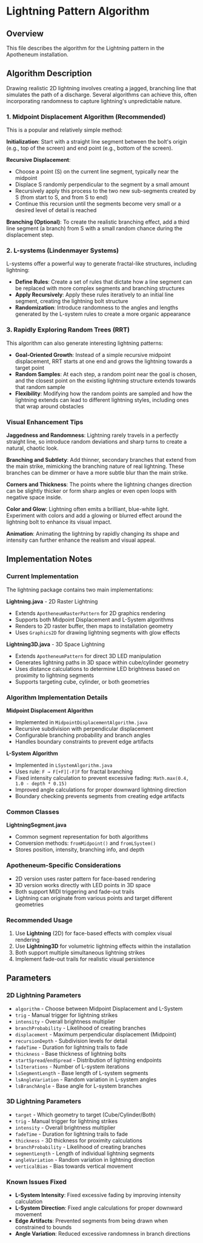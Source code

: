 # Lightning Pattern Algorithm

## Overview
This file describes the algorithm for the Lightning pattern in the Apotheneum installation.

## Algorithm Description

Drawing realistic 2D lightning involves creating a jagged, branching line that simulates the path of a discharge. Several algorithms can achieve this, often incorporating randomness to capture lightning's unpredictable nature.

### 1. Midpoint Displacement Algorithm (Recommended)
This is a popular and relatively simple method:

**Initialization**: Start with a straight line segment between the bolt's origin (e.g., top of the screen) and end point (e.g., bottom of the screen).

**Recursive Displacement**:
- Choose a point (S) on the current line segment, typically near the midpoint
- Displace S randomly perpendicular to the segment by a small amount
- Recursively apply this process to the two new sub-segments created by S (from start to S, and from S to end)
- Continue this recursion until the segments become very small or a desired level of detail is reached

**Branching (Optional)**: To create the realistic branching effect, add a third line segment (a branch) from S with a small random chance during the displacement step.

### 2. L-systems (Lindenmayer Systems)
L-systems offer a powerful way to generate fractal-like structures, including lightning:

- **Define Rules**: Create a set of rules that dictate how a line segment can be replaced with more complex segments and branching structures
- **Apply Recursively**: Apply these rules iteratively to an initial line segment, creating the lightning bolt structure
- **Randomization**: Introduce randomness to the angles and lengths generated by the L-system rules to create a more organic appearance

### 3. Rapidly Exploring Random Trees (RRT)
This algorithm can also generate interesting lightning patterns:

- **Goal-Oriented Growth**: Instead of a simple recursive midpoint displacement, RRT starts at one end and grows the lightning towards a target point
- **Random Samples**: At each step, a random point near the goal is chosen, and the closest point on the existing lightning structure extends towards that random sample
- **Flexibility**: Modifying how the random points are sampled and how the lightning extends can lead to different lightning styles, including ones that wrap around obstacles

### Visual Enhancement Tips

**Jaggedness and Randomness**: Lightning rarely travels in a perfectly straight line, so introduce random deviations and sharp turns to create a natural, chaotic look.

**Branching and Subtlety**: Add thinner, secondary branches that extend from the main strike, mimicking the branching nature of real lightning. These branches can be dimmer or have a more subtle blur than the main strike.

**Corners and Thickness**: The points where the lightning changes direction can be slightly thicker or form sharp angles or even open loops with negative space inside.

**Color and Glow**: Lightning often emits a brilliant, blue-white light. Experiment with colors and add a glowing or blurred effect around the lightning bolt to enhance its visual impact.

**Animation**: Animating the lightning by rapidly changing its shape and intensity can further enhance the realism and visual appeal. 

## Implementation Notes

### Current Implementation

The lightning package contains two main implementations:

**Lightning.java** - 2D Raster Lightning
- Extends `ApotheneumRasterPattern` for 2D graphics rendering
- Supports both Midpoint Displacement and L-System algorithms
- Renders to 2D raster buffer, then maps to installation geometry
- Uses `Graphics2D` for drawing lightning segments with glow effects

**Lightning3D.java** - 3D Space Lightning
- Extends `ApotheneumPattern` for direct 3D LED manipulation
- Generates lightning paths in 3D space within cube/cylinder geometry
- Uses distance calculations to determine LED brightness based on proximity to lightning segments
- Supports targeting cube, cylinder, or both geometries

### Algorithm Implementation Details

**Midpoint Displacement Algorithm**
- Implemented in `MidpointDisplacementAlgorithm.java`
- Recursive subdivision with perpendicular displacement
- Configurable branching probability and branch angles
- Handles boundary constraints to prevent edge artifacts

**L-System Algorithm**
- Implemented in `LSystemAlgorithm.java`
- Uses rule: `F → F[+F][-F]F` for fractal branching
- Fixed intensity calculation to prevent excessive fading: `Math.max(0.4, 1.0 - depth * 0.15)`
- Improved angle calculations for proper downward lightning direction
- Boundary checking prevents segments from creating edge artifacts

### Common Classes

**LightningSegment.java**
- Common segment representation for both algorithms
- Conversion methods: `fromMidpoint()` and `fromLSystem()`
- Stores position, intensity, branching info, and depth

### Apotheneum-Specific Considerations
- 2D version uses raster pattern for face-based rendering
- 3D version works directly with LED points in 3D space
- Both support MIDI triggering and fade-out trails
- Lightning can originate from various points and target different geometries

### Recommended Usage
1. Use **Lightning** (2D) for face-based effects with complex visual rendering
2. Use **Lightning3D** for volumetric lightning effects within the installation
3. Both support multiple simultaneous lightning strikes
4. Implement fade-out trails for realistic visual persistence

## Parameters

### 2D Lightning Parameters
- `algorithm` - Choose between Midpoint Displacement and L-System
- `trig` - Manual trigger for lightning strikes
- `intensity` - Overall brightness multiplier
- `branchProbability` - Likelihood of creating branches
- `displacement` - Maximum perpendicular displacement (Midpoint)
- `recursionDepth` - Subdivision levels for detail
- `fadeTime` - Duration for lightning trails to fade
- `thickness` - Base thickness of lightning bolts
- `startSpread`/`endSpread` - Distribution of lightning endpoints
- `lsIterations` - Number of L-system iterations
- `lsSegmentLength` - Base length of L-system segments
- `lsAngleVariation` - Random variation in L-system angles
- `lsBranchAngle` - Base angle for L-system branches

### 3D Lightning Parameters
- `target` - Which geometry to target (Cube/Cylinder/Both)
- `trig` - Manual trigger for lightning strikes
- `intensity` - Overall brightness multiplier
- `fadeTime` - Duration for lightning trails to fade
- `thickness` - 3D thickness for proximity calculations
- `branchProbability` - Likelihood of creating branches
- `segmentLength` - Length of individual lightning segments
- `angleVariation` - Random variation in lightning direction
- `verticalBias` - Bias towards vertical movement

### Known Issues Fixed
- **L-System Intensity**: Fixed excessive fading by improving intensity calculation
- **L-System Direction**: Fixed angle calculations for proper downward movement
- **Edge Artifacts**: Prevented segments from being drawn when constrained to bounds
- **Angle Variation**: Reduced excessive randomness in branch directions